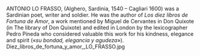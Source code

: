 ANTONIO LO FRASSO, (Alghero, Sardinia, 1540 – Cagliari 1600) was a Sardinian poet, writer and soldier. He was the author of _Los diez libros de Fortuna de Amor_, a work mentioned by Miguel de Cervantes in Don Quixote (in The library of Don Quixote) and edited in London by the lexicographer Pedro Pineda who considered valuable this work for his kindness, elegance and spirit («_su bondad, elegancia y agudeza_»). Diez_libros_de_fortuna_y_amor,_LO_FRASSO.jpg

